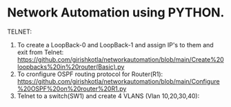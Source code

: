 # Network Automation using PYTHON.

TELNET:
1. To create a LoopBack-0 and LoopBack-1 and assign IP's to them and exit from Telnet: https://github.com/girishkotla/networkautomation/blob/main/Create%20loopbacks%20in%20router(Basic).py
2. To cronfigure OSPF routing protocol for Router(R1): 
https://github.com/girishkotla/networkautomation/blob/main/Configure%20OSPF%20on%20router%20R1.py
3. Telnet to a switch(SW1) and create 4 VLANS (Vlan 10,20,30,40):
